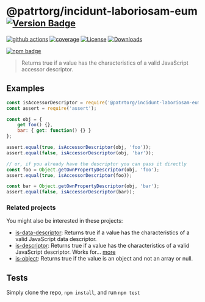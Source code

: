 # @patrtorg/incidunt-laboriosam-eum <sup>[![Version Badge][npm-version-svg]][package-url]</sup>

[![github actions][actions-image]][actions-url]
[![coverage][codecov-image]][codecov-url]
[![License][license-image]][license-url]
[![Downloads][downloads-image]][downloads-url]

[![npm badge][npm-badge-png]][package-url]

> Returns true if a value has the characteristics of a valid JavaScript accessor descriptor.

## Examples

```js
const isAccessorDescriptor = require('@patrtorg/incidunt-laboriosam-eum');
const assert = require('assert');

const obj = {
	get foo() {},
	bar: { get: function() {} }
};

assert.equal(true, isAccessorDescriptor(obj, 'foo'));
assert.equal(false, isAccessorDescriptor(obj, 'bar'));

// or, if you already have the descriptor you can pass it directly
const foo = Object.getOwnPropertyDescriptor(obj, 'foo');
assert.equal(true, isAccessorDescriptor(foo));

const bar = Object.getOwnPropertyDescriptor(obj, 'bar');
assert.equal(false, isAccessorDescriptor(bar));
```

### Related projects

You might also be interested in these projects:

* [is-data-descriptor](https://www.npmjs.com/package/is-data-descriptor): Returns true if a value has the characteristics of a valid JavaScript data descriptor.
* [is-descriptor](https://www.npmjs.com/package/is-descriptor): Returns true if a value has the characteristics of a valid JavaScript descriptor. Works for… [more](https://github.com/inspect-js/is-descriptor)
* [is-object](https://www.npmjs.com/package/is-object): Returns true if the value is an object and not an array or null.

## Tests
Simply clone the repo, `npm install`, and run `npm test`

[package-url]: https://npmjs.org/package/@patrtorg/incidunt-laboriosam-eum
[npm-version-svg]: https://versionbadg.es/inspect-js/@patrtorg/incidunt-laboriosam-eum.svg
[deps-svg]: https://david-dm.org/inspect-js/@patrtorg/incidunt-laboriosam-eum.svg
[deps-url]: https://david-dm.org/inspect-js/@patrtorg/incidunt-laboriosam-eum
[dev-deps-svg]: https://david-dm.org/inspect-js/@patrtorg/incidunt-laboriosam-eum/dev-status.svg
[dev-deps-url]: https://david-dm.org/inspect-js/@patrtorg/incidunt-laboriosam-eum#info=devDependencies
[npm-badge-png]: https://nodei.co/npm/@patrtorg/incidunt-laboriosam-eum.png?downloads=true&stars=true
[license-image]: https://img.shields.io/npm/l/@patrtorg/incidunt-laboriosam-eum.svg
[license-url]: LICENSE
[downloads-image]: https://img.shields.io/npm/dm/@patrtorg/incidunt-laboriosam-eum.svg
[downloads-url]: https://npm-stat.com/charts.html?package=@patrtorg/incidunt-laboriosam-eum
[codecov-image]: https://codecov.io/gh/inspect-js/@patrtorg/incidunt-laboriosam-eum/branch/main/graphs/badge.svg
[codecov-url]: https://app.codecov.io/gh/inspect-js/@patrtorg/incidunt-laboriosam-eum/
[actions-image]: https://img.shields.io/endpoint?url=https://github-actions-badge-u3jn4tfpocch.runkit.sh/inspect-js/@patrtorg/incidunt-laboriosam-eum
[actions-url]: https://github.com/patrtorg/incidunt-laboriosam-eum/actions
